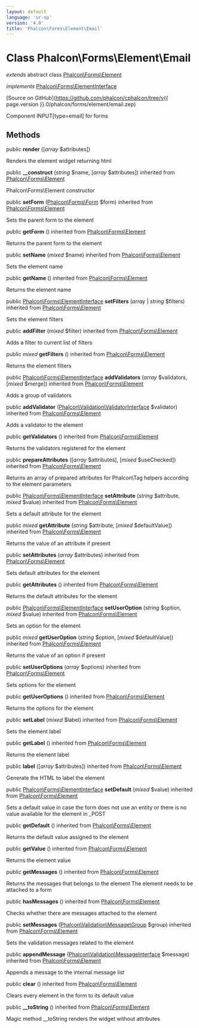 ```yaml
---
layout: default
language: 'sr-sp'
version: '4.0'
title: 'Phalcon\Forms\Element\Email'
---
```


# Class **Phalcon\Forms\Element\Email**

*extends* abstract class [Phalcon\Forms\Element](Phalcon_Forms_Element)

*implements* [Phalcon\Forms\ElementInterface](Phalcon_Forms_ElementInterface)

[Source on GitHub](https://github.com/phalcon/cphalcon/tree/v{{ page.version }}.0/phalcon/forms/element/email.zep)

Component INPUT[type=email] for forms

## Methods

public **render** ([*array* $attributes])

Renders the element widget returning html

public **__construct** (*string* $name, [*array* $attributes]) inherited from [Phalcon\Forms\Element](Phalcon_Forms_Element)

Phalcon\Forms\Element constructor

public **setForm** ([Phalcon\Forms\Form](Phalcon_Forms_Form) $form) inherited from [Phalcon\Forms\Element](Phalcon_Forms_Element)

Sets the parent form to the element

public **getForm** () inherited from [Phalcon\Forms\Element](Phalcon_Forms_Element)

Returns the parent form to the element

public **setName** (*mixed* $name) inherited from [Phalcon\Forms\Element](Phalcon_Forms_Element)

Sets the element name

public **getName** () inherited from [Phalcon\Forms\Element](Phalcon_Forms_Element)

Returns the element name

public [Phalcon\Forms\ElementInterface](Phalcon_Forms_ElementInterface) **setFilters** (*array* | *string* $filters) inherited from [Phalcon\Forms\Element](Phalcon_Forms_Element)

Sets the element filters

public **addFilter** (*mixed* $filter) inherited from [Phalcon\Forms\Element](Phalcon_Forms_Element)

Adds a filter to current list of filters

public *mixed* **getFilters** () inherited from [Phalcon\Forms\Element](Phalcon_Forms_Element)

Returns the element filters

public [Phalcon\Forms\ElementInterface](Phalcon_Forms_ElementInterface) **addValidators** (*array* $validators, [*mixed* $merge]) inherited from [Phalcon\Forms\Element](Phalcon_Forms_Element)

Adds a group of validators

public **addValidator** ([Phalcon\Validation\ValidatorInterface](Phalcon_Validation_ValidatorInterface) $validator) inherited from [Phalcon\Forms\Element](Phalcon_Forms_Element)

Adds a validator to the element

public **getValidators** () inherited from [Phalcon\Forms\Element](Phalcon_Forms_Element)

Returns the validators registered for the element

public **prepareAttributes** ([*array* $attributes], [*mixed* $useChecked]) inherited from [Phalcon\Forms\Element](Phalcon_Forms_Element)

Returns an array of prepared attributes for Phalcon\Tag helpers according to the element parameters

public [Phalcon\Forms\ElementInterface](Phalcon_Forms_ElementInterface) **setAttribute** (*string* $attribute, *mixed* $value) inherited from [Phalcon\Forms\Element](Phalcon_Forms_Element)

Sets a default attribute for the element

public *mixed* **getAttribute** (*string* $attribute, [*mixed* $defaultValue]) inherited from [Phalcon\Forms\Element](Phalcon_Forms_Element)

Returns the value of an attribute if present

public **setAttributes** (*array* $attributes) inherited from [Phalcon\Forms\Element](Phalcon_Forms_Element)

Sets default attributes for the element

public **getAttributes** () inherited from [Phalcon\Forms\Element](Phalcon_Forms_Element)

Returns the default attributes for the element

public [Phalcon\Forms\ElementInterface](Phalcon_Forms_ElementInterface) **setUserOption** (*string* $option, *mixed* $value) inherited from [Phalcon\Forms\Element](Phalcon_Forms_Element)

Sets an option for the element

public *mixed* **getUserOption** (*string* $option, [*mixed* $defaultValue]) inherited from [Phalcon\Forms\Element](Phalcon_Forms_Element)

Returns the value of an option if present

public **setUserOptions** (*array* $options) inherited from [Phalcon\Forms\Element](Phalcon_Forms_Element)

Sets options for the element

public **getUserOptions** () inherited from [Phalcon\Forms\Element](Phalcon_Forms_Element)

Returns the options for the element

public **setLabel** (*mixed* $label) inherited from [Phalcon\Forms\Element](Phalcon_Forms_Element)

Sets the element label

public **getLabel** () inherited from [Phalcon\Forms\Element](Phalcon_Forms_Element)

Returns the element label

public **label** ([*array* $attributes]) inherited from [Phalcon\Forms\Element](Phalcon_Forms_Element)

Generate the HTML to label the element

public [Phalcon\Forms\ElementInterface](Phalcon_Forms_ElementInterface) **setDefault** (*mixed* $value) inherited from [Phalcon\Forms\Element](Phalcon_Forms_Element)

Sets a default value in case the form does not use an entity or there is no value available for the element in _POST

public **getDefault** () inherited from [Phalcon\Forms\Element](Phalcon_Forms_Element)

Returns the default value assigned to the element

public **getValue** () inherited from [Phalcon\Forms\Element](Phalcon_Forms_Element)

Returns the element value

public **getMessages** () inherited from [Phalcon\Forms\Element](Phalcon_Forms_Element)

Returns the messages that belongs to the element The element needs to be attached to a form

public **hasMessages** () inherited from [Phalcon\Forms\Element](Phalcon_Forms_Element)

Checks whether there are messages attached to the element

public **setMessages** ([Phalcon\Validation\Message\Group](Phalcon_Validation_Message_Group) $group) inherited from [Phalcon\Forms\Element](Phalcon_Forms_Element)

Sets the validation messages related to the element

public **appendMessage** ([Phalcon\Validation\MessageInterface](Phalcon_Validation_MessageInterface) $message) inherited from [Phalcon\Forms\Element](Phalcon_Forms_Element)

Appends a message to the internal message list

public **clear** () inherited from [Phalcon\Forms\Element](Phalcon_Forms_Element)

Clears every element in the form to its default value

public **__toString** () inherited from [Phalcon\Forms\Element](Phalcon_Forms_Element)

Magic method __toString renders the widget without attributes